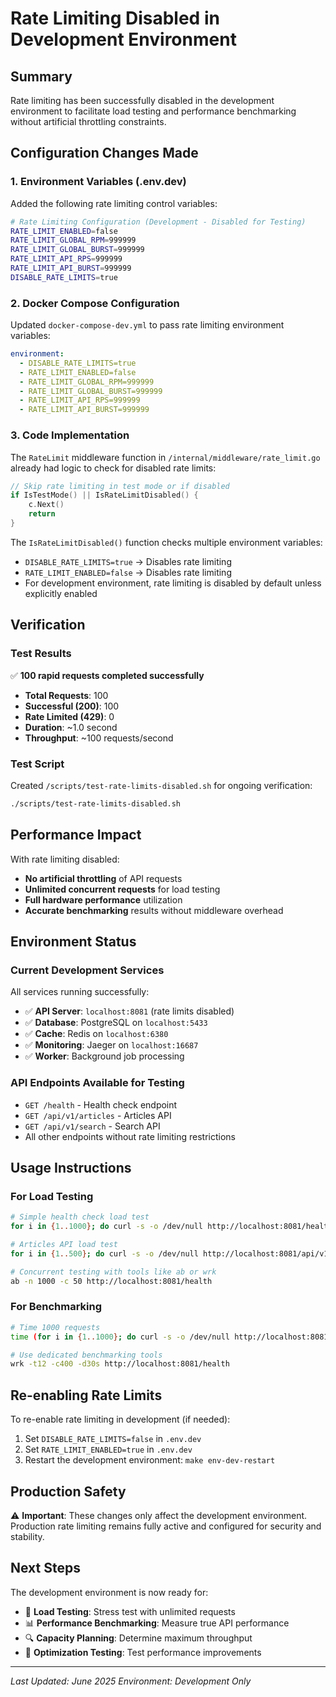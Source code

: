 # Rate Limiting Disabled in Development Environment

## Summary

Rate limiting has been successfully disabled in the development environment to facilitate load testing and performance benchmarking without artificial throttling constraints.

## Configuration Changes Made

### 1. Environment Variables (.env.dev)

Added the following rate limiting control variables:

```bash
# Rate Limiting Configuration (Development - Disabled for Testing)
RATE_LIMIT_ENABLED=false
RATE_LIMIT_GLOBAL_RPM=999999
RATE_LIMIT_GLOBAL_BURST=999999
RATE_LIMIT_API_RPS=999999
RATE_LIMIT_API_BURST=999999
DISABLE_RATE_LIMITS=true
```

### 2. Docker Compose Configuration

Updated `docker-compose-dev.yml` to pass rate limiting environment variables:

```yaml
environment:
  - DISABLE_RATE_LIMITS=true
  - RATE_LIMIT_ENABLED=false
  - RATE_LIMIT_GLOBAL_RPM=999999
  - RATE_LIMIT_GLOBAL_BURST=999999
  - RATE_LIMIT_API_RPS=999999
  - RATE_LIMIT_API_BURST=999999
```

### 3. Code Implementation

The `RateLimit` middleware function in `/internal/middleware/rate_limit.go` already had logic to check for disabled rate limits:

```go
// Skip rate limiting in test mode or if disabled
if IsTestMode() || IsRateLimitDisabled() {
    c.Next()
    return
}
```

The `IsRateLimitDisabled()` function checks multiple environment variables:
- `DISABLE_RATE_LIMITS=true` → Disables rate limiting
- `RATE_LIMIT_ENABLED=false` → Disables rate limiting
- For development environment, rate limiting is disabled by default unless explicitly enabled

## Verification

### Test Results

✅ **100 rapid requests completed successfully**
- **Total Requests**: 100
- **Successful (200)**: 100
- **Rate Limited (429)**: 0
- **Duration**: ~1.0 second
- **Throughput**: ~100 requests/second

### Test Script

Created `/scripts/test-rate-limits-disabled.sh` for ongoing verification:

```bash
./scripts/test-rate-limits-disabled.sh
```

## Performance Impact

With rate limiting disabled:
- **No artificial throttling** of API requests
- **Unlimited concurrent requests** for load testing
- **Full hardware performance** utilization
- **Accurate benchmarking** results without middleware overhead

## Environment Status

### Current Development Services

All services running successfully:
- ✅ **API Server**: `localhost:8081` (rate limits disabled)
- ✅ **Database**: PostgreSQL on `localhost:5433`
- ✅ **Cache**: Redis on `localhost:6380`
- ✅ **Monitoring**: Jaeger on `localhost:16687`
- ✅ **Worker**: Background job processing

### API Endpoints Available for Testing

- `GET /health` - Health check endpoint
- `GET /api/v1/articles` - Articles API
- `GET /api/v1/search` - Search API
- All other endpoints without rate limiting restrictions

## Usage Instructions

### For Load Testing

```bash
# Simple health check load test
for i in {1..1000}; do curl -s -o /dev/null http://localhost:8081/health; done

# Articles API load test
for i in {1..500}; do curl -s -o /dev/null http://localhost:8081/api/v1/articles; done

# Concurrent testing with tools like ab or wrk
ab -n 1000 -c 50 http://localhost:8081/health
```

### For Benchmarking

```bash
# Time 1000 requests
time (for i in {1..1000}; do curl -s -o /dev/null http://localhost:8081/health; done)

# Use dedicated benchmarking tools
wrk -t12 -c400 -d30s http://localhost:8081/health
```

## Re-enabling Rate Limits

To re-enable rate limiting in development (if needed):

1. Set `DISABLE_RATE_LIMITS=false` in `.env.dev`
2. Set `RATE_LIMIT_ENABLED=true` in `.env.dev`
3. Restart the development environment: `make env-dev-restart`

## Production Safety

⚠️ **Important**: These changes only affect the development environment. Production rate limiting remains fully active and configured for security and stability.

## Next Steps

The development environment is now ready for:
- 🧪 **Load Testing**: Stress test with unlimited requests
- 📊 **Performance Benchmarking**: Measure true API performance
- 🔍 **Capacity Planning**: Determine maximum throughput
- 🚀 **Optimization Testing**: Test performance improvements

---

*Last Updated: June 2025*
*Environment: Development Only*
